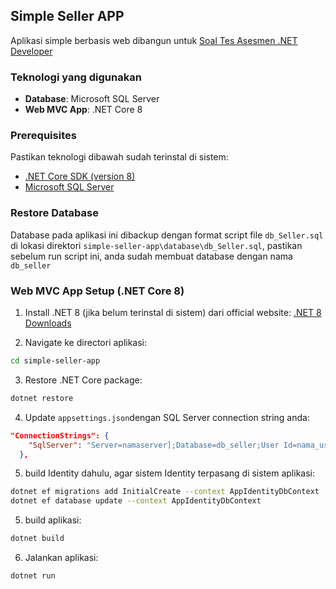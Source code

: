 ## Simple Seller APP
Aplikasi simple berbasis web dibangun untuk [Soal Tes Asesmen .NET Developer](https://docs.google.com/document/d/1zu_tdlNmCLWCMALsQwEnsYzu7d8AmV0E/edit)
### Teknologi yang digunakan

- **Database**: Microsoft SQL Server
- **Web MVC App**: .NET Core 8

### Prerequisites

Pastikan teknologi dibawah sudah terinstal di sistem:

- [.NET Core SDK (version 8)](https://dotnet.microsoft.com/en-us/download/dotnet/8.0)
- [Microsoft SQL Server](https://www.microsoft.com/en-us/sql-server/sql-server-downloads)

### Restore Database
Database pada aplikasi ini dibackup dengan format script file `db_Seller.sql` di lokasi direktori `simple-seller-app\database\db_Seller.sql`, pastikan sebelum run script ini, anda sudah membuat database dengan nama `db_seller`

### Web MVC App Setup (.NET Core 8)

1. Install .NET 8 (jika belum terinstal di sistem) dari official website: [.NET 8 Downloads](https://dotnet.microsoft.com/en-us/download/dotnet/8.0)

2. Navigate ke directori aplikasi:
```bash
cd simple-seller-app
```

3. Restore .NET Core package:
```bash
dotnet restore
```
4. Update `appsettings.json`dengan SQL Server connection string anda:

```json
"ConnectionStrings": {
    "SqlServer": "Server=namaserver];Database=db_seller;User Id=nama_user;Password=passwordakses;TrustServerCertificate=true;"
  },
```

5. build Identity dahulu, agar sistem Identity terpasang di sistem aplikasi:

```bash
dotnet ef migrations add InitialCreate --context AppIdentityDbContext
dotnet ef database update --context AppIdentityDbContext
```

5. build aplikasi:

```bash
dotnet build
```

6. Jalankan aplikasi:

```bash
dotnet run
```

